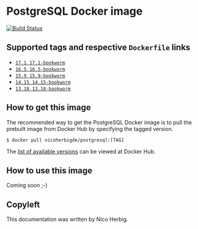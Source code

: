 # PostgreSQL Docker image

[![Build Status](https://github.com/nicoherbigio/docker-postgresql/actions/workflows/build-docker-images.yml/badge.svg)](https://github.com/nicoherbigio/docker-postgresql/actions/workflows/build-docker-images.yml)

## Supported tags and respective `Dockerfile` links

 * [`17.1`, `17.1-bookworm`](https://github.com/nicoherbigio/docker-postgresql/blob/main/17.1/debian/default/Dockerfile)
 * [`16.5`, `16.5-bookworm`](https://github.com/nicoherbigio/docker-postgresql/blob/main/16.5/debian/default/Dockerfile)
 * [`15.9`, `15.9-bookworm`](https://github.com/nicoherbigio/docker-postgresql/blob/main/15.9/debian/default/Dockerfile)
 * [`14.15`, `14.15-bookworm`](https://github.com/nicoherbigio/docker-postgresql/blob/main/14.15/debian/default/Dockerfile)
 * [`13.18`, `13.18-bookworm`](https://github.com/nicoherbigio/docker-postgresql/blob/main/13.18/debian/default/Dockerfile)

## How to get this image

The recommended way to get the PostgreSQL Docker image is to pull the prebuilt image from Docker Hub by specifying the tagged version.

```console
$ docker pull nicoherbigde/postgresql:[TAG]
```

The [list of available versions](https://hub.docker.com/r/nicoherbigde/postgresql/tags) can be viewed at Docker Hub.

## How to use this image

Coming soon ;-)

## Copyleft

This documentation was written by Nico Herbig.
